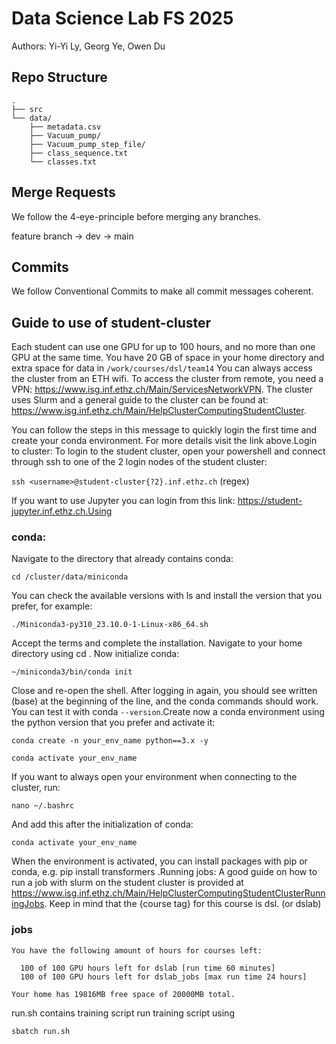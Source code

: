 # Data Science Lab FS 2025

Authors: Yi-Yi Ly, Georg Ye, Owen Du

## Repo Structure
```
.
├── src
└── data/
    ├── metadata.csv
    ├── Vacuum_pump/
    ├── Vacuum_pump_step_file/
    ├── class_sequence.txt
    └── classes.txt
```

## Merge Requests

We follow the 4-eye-principle before merging any branches.

feature branch -> dev -> main

## Commits

We follow Conventional Commits to make all commit messages coherent.

## Guide to use of student-cluster

Each student can use one GPU for up to 100 hours, and no more than one GPU at the same time. You have 20 GB of space in your home directory and extra space for data in ```/work/courses/dsl/team14```
You can always access the cluster from an ETH wifi. To access the cluster from remote, you need a VPN: https://www.isg.inf.ethz.ch/Main/ServicesNetworkVPN.
The cluster uses Slurm and a general guide to the cluster can be found at: https://www.isg.inf.ethz.ch/Main/HelpClusterComputingStudentCluster.

You can follow the steps in this message to quickly login the first time and create your conda environment. For more details visit the link above.Login to cluster:
To login to the student cluster, open your powershell and connect through ssh to one of the 2 login nodes of the student cluster:

```ssh <username>@student-cluster{?2}.inf.ethz.ch``` (regex)

If you want to use Jupyter you can login from this link: https://student-jupyter.inf.ethz.ch.Using 

### conda:
Navigate to the directory that already contains conda:

```cd /cluster/data/miniconda```

You can check the available versions with ls and install the version that you prefer, for example:

```./Miniconda3-py310_23.10.0-1-Linux-x86_64.sh```

Accept the terms and complete the installation. Navigate to your home directory using cd . Now initialize conda:

```~/miniconda3/bin/conda init```

Close and re-open the shell. After logging in again, you should see written (base) at the beginning of the line, and the conda commands should work. You can test it with conda ```--version```.Create now a conda environment using the python version that you prefer and activate it:

```conda create -n your_env_name python==3.x -y```

```conda activate your_env_name```

If you want to always open your environment when connecting to the cluster, run:

```nano ~/.bashrc```

And add this after the initialization of conda: 

```conda activate your_env_name```

When the environment is activated, you can install packages with pip or conda, e.g. pip install transformers .Running jobs:
A good guide on how to run a job with slurm on the student cluster is provided at https://www.isg.inf.ethz.ch/Main/HelpClusterComputingStudentClusterRunningJobs.
Keep in mind that the {course tag} for this course is dsl. (or dslab)

### jobs

```
You have the following amount of hours for courses left:

  100 of 100 GPU hours left for dslab [run time 60 minutes]
  100 of 100 GPU hours left for dslab_jobs [max run time 24 hours]

Your home has 19816MB free space of 20000MB total.
```
run.sh contains training script
run training script using

```sbatch run.sh```